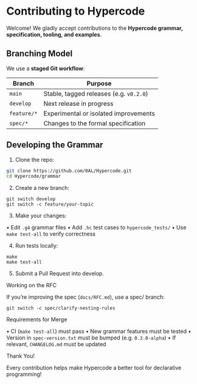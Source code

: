 # Contributing to Hypercode

Welcome! We gladly accept contributions to the **Hypercode grammar, specification, tooling, and examples**.

## Branching Model

We use a **staged Git workflow**:

| Branch         | Purpose                                |
|-|-|
| `main`         | Stable, tagged releases (e.g. `v0.2.0`) |
| `develop`      | Next release in progress               |
| `feature/*`    | Experimental or isolated improvements  |
| `spec/*`       | Changes to the formal specification    |

## Developing the Grammar

1. Clone the repo:

```bash
git clone https://github.com/0AL/Hypercode.git
cd Hypercode/grammar
```

2.	Create a new branch:

```
git switch develop
git switch -c feature/your-topic
```

3.	Make your changes:

•	Edit `.g4` grammar files
•	Add `.hc` test cases to `hypercode_tests/`
•	Use `make test-all` to verify correctness

4.	Run tests locally:

```
make
make test-all
```

5.	Submit a Pull Request into develop.

Working on the RFC

If you’re improving the spec (`docs/RFC.md`), use a spec/ branch:

```
git switch -c spec/clarify-nesting-rules
```

Requirements for Merge

•	CI (`make test-all`) must pass
•	New grammar features must be tested
•	Version in `spec-version.txt` must be bumped (e.g. `0.3.0-alpha`)
•	If relevant, `CHANGELOG.md` must be updated

Thank You!

Every contribution helps make Hypercode a better tool for declarative programming!
